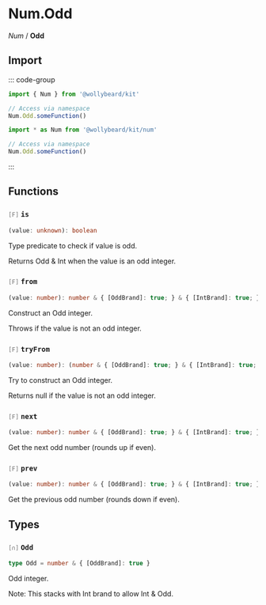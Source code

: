 # Num.Odd

_Num_ / **Odd**

## Import

::: code-group

```typescript [Namespace]
import { Num } from '@wollybeard/kit'

// Access via namespace
Num.Odd.someFunction()
```

```typescript [Barrel]
import * as Num from '@wollybeard/kit/num'

// Access via namespace
Num.Odd.someFunction()
```

:::

## Functions

### <span style="opacity: 0.6; font-weight: normal; font-size: 0.85em;">`[F]`</span> `is`

```typescript
(value: unknown): boolean
```

<SourceLink href="https://github.com/jasonkuhrt/kit/blob/main/./src/domains/num/odd/odd.ts#L21" />

Type predicate to check if value is odd.

Returns Odd & Int when the value is an odd integer.

### <span style="opacity: 0.6; font-weight: normal; font-size: 0.85em;">`[F]`</span> `from`

```typescript
(value: number): number & { [OddBrand]: true; } & { [IntBrand]: true; }
```

<SourceLink href="https://github.com/jasonkuhrt/kit/blob/main/./src/domains/num/odd/odd.ts#L29" />

Construct an Odd integer.

Throws if the value is not an odd integer.

### <span style="opacity: 0.6; font-weight: normal; font-size: 0.85em;">`[F]`</span> `tryFrom`

```typescript
(value: number): (number & { [OddBrand]: true; } & { [IntBrand]: true; }) | null
```

<SourceLink href="https://github.com/jasonkuhrt/kit/blob/main/./src/domains/num/odd/odd.ts#L43" />

Try to construct an Odd integer.

Returns null if the value is not an odd integer.

### <span style="opacity: 0.6; font-weight: normal; font-size: 0.85em;">`[F]`</span> `next`

```typescript
(value: number): number & { [OddBrand]: true; } & { [IntBrand]: true; }
```

<SourceLink href="https://github.com/jasonkuhrt/kit/blob/main/./src/domains/num/odd/odd.ts#L50" />

Get the next odd number (rounds up if even).

### <span style="opacity: 0.6; font-weight: normal; font-size: 0.85em;">`[F]`</span> `prev`

```typescript
(value: number): number & { [OddBrand]: true; } & { [IntBrand]: true; }
```

<SourceLink href="https://github.com/jasonkuhrt/kit/blob/main/./src/domains/num/odd/odd.ts#L58" />

Get the previous odd number (rounds down if even).

## Types

### <span style="opacity: 0.6; font-weight: normal; font-size: 0.85em;">`[∩]`</span> `Odd`

```typescript
type Odd = number & { [OddBrand]: true }
```

<SourceLink href="https://github.com/jasonkuhrt/kit/blob/main/./src/domains/num/odd/odd.ts#L15" />

Odd integer.

Note: This stacks with Int brand to allow Int & Odd.
